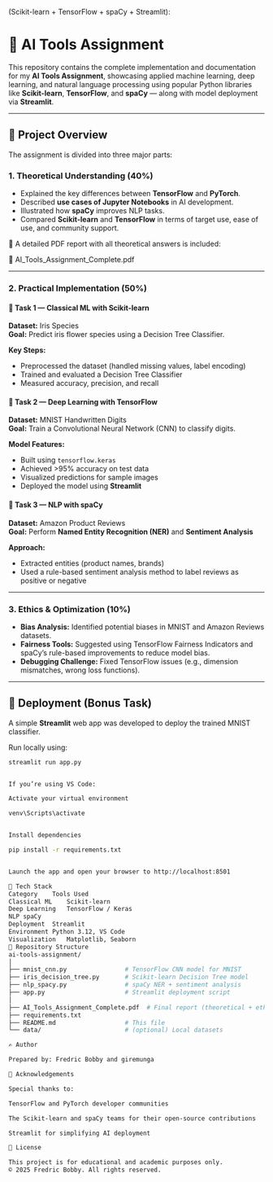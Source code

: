 (Scikit-learn + TensorFlow + spaCy + Streamlit):

# 🤖 AI Tools Assignment

This repository contains the complete implementation and documentation for my **AI Tools Assignment**, showcasing applied machine learning, deep learning, and natural language processing using popular Python libraries like **Scikit-learn**, **TensorFlow**, and **spaCy** — along with model deployment via **Streamlit**.

---

## 📘 Project Overview

The assignment is divided into three major parts:

### **1. Theoretical Understanding (40%)**
- Explained the key differences between **TensorFlow** and **PyTorch**.
- Described **use cases of Jupyter Notebooks** in AI development.
- Illustrated how **spaCy** improves NLP tasks.
- Compared **Scikit-learn** and **TensorFlow** in terms of target use, ease of use, and community support.

🧾 A detailed PDF report with all theoretical answers is included:


📄 AI_Tools_Assignment_Complete.pdf


---

### **2. Practical Implementation (50%)**

#### 🧩 Task 1 — Classical ML with Scikit-learn
**Dataset:** Iris Species  
**Goal:** Predict iris flower species using a Decision Tree Classifier.

**Key Steps:**
- Preprocessed the dataset (handled missing values, label encoding)
- Trained and evaluated a Decision Tree Classifier
- Measured accuracy, precision, and recall

#### 🧠 Task 2 — Deep Learning with TensorFlow
**Dataset:** MNIST Handwritten Digits  
**Goal:** Train a Convolutional Neural Network (CNN) to classify digits.

**Model Features:**
- Built using `tensorflow.keras`
- Achieved >95% accuracy on test data
- Visualized predictions for sample images
- Deployed the model using **Streamlit**

#### 💬 Task 3 — NLP with spaCy
**Dataset:** Amazon Product Reviews  
**Goal:** Perform **Named Entity Recognition (NER)** and **Sentiment Analysis**

**Approach:**
- Extracted entities (product names, brands)
- Used a rule-based sentiment analysis method to label reviews as positive or negative

---

### **3. Ethics & Optimization (10%)**

- **Bias Analysis:** Identified potential biases in MNIST and Amazon Reviews datasets.  
- **Fairness Tools:** Suggested using TensorFlow Fairness Indicators and spaCy’s rule-based improvements to reduce model bias.  
- **Debugging Challenge:** Fixed TensorFlow issues (e.g., dimension mismatches, wrong loss functions).  

---

## 🚀 Deployment (Bonus Task)
A simple **Streamlit** web app was developed to deploy the trained MNIST classifier.

Run locally using:
```bash
streamlit run app.py


If you’re using VS Code:

Activate your virtual environment

venv\Scripts\activate


Install dependencies

pip install -r requirements.txt


Launch the app and open your browser to http://localhost:8501

🧰 Tech Stack
Category	Tools Used
Classical ML	Scikit-learn
Deep Learning	TensorFlow / Keras
NLP	spaCy
Deployment	Streamlit
Environment	Python 3.12, VS Code
Visualization	Matplotlib, Seaborn
📂 Repository Structure
ai-tools-assignment/
│
├── mnist_cnn.py                # TensorFlow CNN model for MNIST
├── iris_decision_tree.py       # Scikit-learn Decision Tree model
├── nlp_spacy.py                # spaCy NER + sentiment analysis
├── app.py                      # Streamlit deployment script
│
├── AI_Tools_Assignment_Complete.pdf  # Final report (theoretical + ethics)
├── requirements.txt
├── README.md                   # This file
└── data/                       # (optional) Local datasets

✍️ Author

Prepared by: Fredric Bobby and giremunga

🏁 Acknowledgements

Special thanks to:

TensorFlow and PyTorch developer communities

The Scikit-learn and spaCy teams for their open-source contributions

Streamlit for simplifying AI deployment

📜 License

This project is for educational and academic purposes only.
© 2025 Fredric Bobby. All rights reserved.
